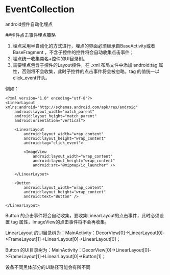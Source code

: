 # EventCollection
android控件自动化埋点

##控件点击事件埋点策略

1. 埋点采用半自动化的方式进行，埋点的界面必须继承自BaseActivity或者BaseFragment ，不含子控件的控件将会自动收集点击事件；
2. 埋点统一收集类名+控件的UI目录树。
3. 需要埋点包含子控件的Layout控件，在 .xml 布局文件中添加 android:tag 属性，否则将不会收集，此时子控件的点击事件将会被忽略。tag 的值统一以click_event开头。

例如：
```
<?xml version="1.0" encoding="utf-8"?>
<LinearLayout xmlns:android="http://schemas.android.com/apk/res/android"
    android:layout_width="match_parent"
    android:layout_height="match_parent"
    android:orientation="vertical">
 
    <LinearLayout
        android:layout_width="wrap_content"
        android:layout_height="wrap_content"
        android:tag="click_event">
 
        <ImageView
            android:layout_width="wrap_content"
            android:layout_height="wrap_content"
            android:src="@mipmap/ic_launcher" />
 
    </LinearLayout>
 
    <Button
        android:layout_width="wrap_content"
        android:layout_height="wrap_content"
        android:text="Button" />
 
</LinearLayout>
```
Button 的点击事件将会自动收集，要收集LinearLayout的点击事件，此时必须设置 tag 属性，ImageView的点击事件将不会再收集。

LinearLayout 的UI目录树为：MainActivity：DecorView[0]->LinearLayout[0]->FrameLayout[1]->LinearLayout[0]->LinearLayout[0]；

Button           的UI目录树为：MainActivity：DecorView[0]->LinearLayout[0]->FrameLayout[1]->LinearLayout[0]->Button[1]；

设备不同黑体部分的UI路径可能会有所不同
